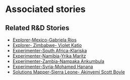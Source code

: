 # Associated stories

<!-- !!DO NOT REMOVE!! start autogenerated hyperlinks -->
## Related R&D Stories
- [Explorer\-Mexico\-Gabriela Rios](/stories/?doc=4_Gaby_Mexico-en-US)
- [Explorer\- Zimbabwe\- Violet Katio](/stories/?doc=6_Violet_Zimbabwe-en-US)
- [Experimenter\-South Africa\-Klariska ](/stories/?doc=Klariska%20South%20Africa_LQ-en-US)
- [Experimenter\-Namibia\-Yrika Maritz](/stories/?doc=Yrika%20Namibia_LQ-en-US)
- [Experimenter\-Zambia\-Nampaka Ankumbula](/stories/?doc=Nampaka_LQ-en-US)
- [Experimenter\-Syria\-Mohamed Hanana](/stories/?doc=Mohamed%20Syria_LQ-en-US)
- [Solutions Mapper\-Sierra Leone\- Akinyemi Scott Boyle  ](/stories/?doc=Aki_edited-en-US)
<!-- !!DO NOT REMOVE!! end autogenerated hyperlinks -->